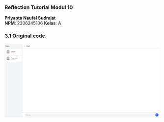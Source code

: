 ### Reflection Tutorial Modul 10

**Priyapta Naufal Sudrajat**  
**NPM**: 2306245106
**Kelas**: A


### 3.1 Original code.
![alt text](image.png)